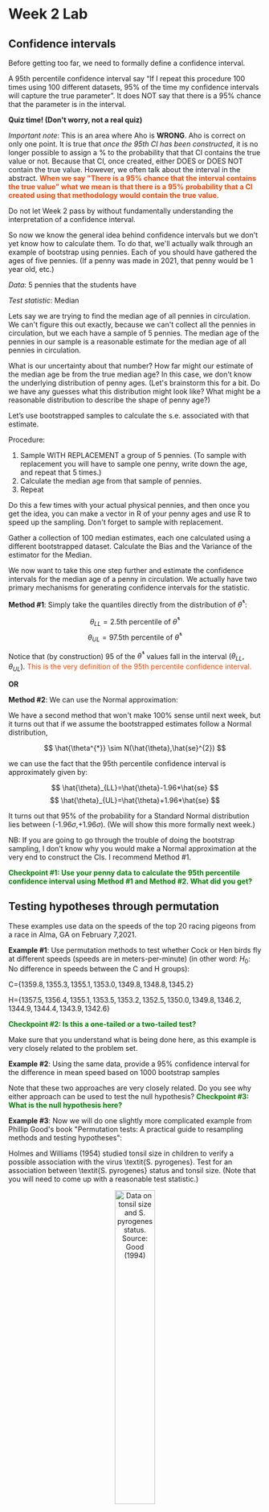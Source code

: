 Week 2 Lab
=============

Confidence intervals
-----------------------

Before getting too far, we need to formally define a confidence interval. 

A 95th percentile confidence interval say “If I repeat this procedure 100 times using 100 different datasets, 95% of the time my confidence intervals will capture the true parameter”. It does NOT say that there is a 95% chance that the parameter is in the interval.

**Quiz time! (Don't worry, not a real quiz)**

*Important note*: This is an area where Aho is **WRONG**. Aho is correct on only one point. It is true that *once the 95th CI has been constructed*, it is no longer possible to assign a $\%$ to the probability that that CI contains the true value or not. Because that CI, once created, either DOES or DOES NOT contain the true value. However, we often talk about the interval in the abstract. **<span style="color: orangered;">When we say "There is a 95$\%$ chance that the interval contains the true value" what we mean is that there is a 95$\%$ probability that a CI created using that methodology would contain the true value.</span>**

Do not let Week 2 pass by without fundamentally understanding the interpretation of a confidence interval. 

So now we know the general idea behind confidence intervals but we don't yet know how to calculate them. To do that, we'll actually walk through an example of bootstrap using pennies. Each of you should have gathered the ages of five pennies. (If a penny was made in 2021, that penny would be 1 year old, etc.)

*Data*: 5 pennies that the students have

*Test statistic*: Median

Lets say we are trying to find the median age of all pennies in circulation. We can't figure this out exactly, because we can't collect all the pennies in circulation, but we each have a sample of 5 pennies. The median age of the pennies in our sample is a reasonable estimate for the median age of all pennies in circulation. 

What is our uncertainty about that number? How far might our estimate of the median age be from the true median age? In this case, we don't know the underlying distribution of penny ages. (Let's brainstorm this for a bit. Do we have any guesses what this distribution might look like? What might be a reasonable distribution to describe the shape of penny age?) 

Let’s use bootstrapped samples to calculate the s.e. associated with that estimate.

Procedure: 
1. Sample WITH REPLACEMENT a group of 5 pennies. (To sample with replacement you will have to sample one penny, write down the age, and repeat that 5 times.)
2. Calculate the median age from that sample of pennies.
3. Repeat

Do this a few times with your actual physical pennies, and then once you get the idea, you can make a vector in R of your penny ages and use R to speed up the sampling. Don't forget to sample with replacement.

Gather a collection of 100 median estimates, each one calculated using a different bootstrapped dataset. Calculate the Bias and the Variance of the estimator for the Median.

We now want to take this one step further and estimate the confidence intervals for the median age of a penny in circulation. We actually have two primary mechanisms for generating confidence intervals for the statistic.

**Method #1**: Simply take the quantiles directly from the distribution of $\hat{\theta}^{*}$:

$$
\theta_{LL} = \mbox{2.5th percentile of } \hat{\theta}^{*}
$$
$$
\theta_{UL} = \mbox{97.5th percentile of } \hat{\theta}^{*}
$$

Notice that (by construction) 95$%$ of the $\hat{\theta}^{*}$ values fall in the interval $(\theta_{LL},\theta_{UL})$. <span style="color: orangered;">This is the very definition of the 95th percentile confidence interval.</span>

**OR** 

**Method #2**: We can use the Normal approximation:

We have a second method that won't make 100\% sense until next week, but it turns out that if we assume the bootstrapped estimates follow a Normal distribution, 

$$
\hat{\theta^{*}} \sim N(\hat{\theta},\hat{se}^{2})
$$

we can use the fact that the 95th percentile confidence interval is approximately given by:

$$
\hat{\theta}_{LL}=\hat{\theta}-1.96*\hat{se}
$$
$$
\hat{\theta}_{UL}=\hat{\theta}+1.96*\hat{se}
$$

It turns out that 95$\%$ of the probability for a Standard Normal distribution lies between (-1.96$\sigma$,+1.96$\sigma$). (We will show this more formally next week.) 

NB: If you are going to go through the trouble of doing the bootstrap sampling, I don’t know why you would make a Normal approximation at the very end to construct the CIs. I recommend Method #1.

**<span style="color: green;">Checkpoint #1: Use your penny data to calculate the 95th percentile confidence interval using Method #1 and Method #2. What did you get?</span>**

Testing hypotheses through permutation
------------------------------------

These examples use data on the speeds of the top 20 racing pigeons from a race in Alma, GA on February 7,2021. 

**Example #1**: Use permutation methods to test whether Cock or Hen birds fly at different speeds (speeds are in meters-per-minute) (in other word: $H_{0}$: No difference in speeds between the C and H groups):

C=$\{1359.8,1355.3,1355.1,1353.0,1349.8,1348.8,1345.2\}$

H=$\{1357.5,1356.4,1355.1,1353.5,1353.2,1352.5,1350.0,1349.8,1346.2,1344.9,1344.4,1343.9,1342.6\}$

**<span style="color: green;">Checkpoint #2: Is this a one-tailed or a two-tailed test?</span>**

Make sure that you understand what is being done here, as this example is very closely related to the problem set.


**Example #2**: Using the same data, provide a 95% confidence interval for the difference in mean speed based on 1000 bootstrap samples

Note that these two approaches are very closely related. Do you see why either approach can be used to test the null hypothesis? **<span style="color: green;">Checkpoint #3: What is the null hypothesis here?</span>**

**Example #3**: Now we will do one slightly more complicated example from Phillip Good's book "Permutation tests: A practical guide to resampling methods and testing hypotheses":

Holmes and Williams (1954) studied tonsil size in children to verify a possible association with the virus \textit{S. pyrogenes}. Test for an association between \textit{S. pyrogenes} status and tonsil size. (Note that you will need to come up with a reasonable test statistic.)

<div class="figure" style="text-align: center">
<img src="Table2categories.png" alt="Data on tonsil size and S. pyrogenes status. Source: Good (1994)" width="40%" />
<p class="caption">(\#fig:unnamed-chunk-1)Data on tonsil size and S. pyrogenes status. Source: Good (1994)</p>
</div>

Now lets consider the full dataset, where tonsil size is divided into three categories. How would we do the test now? **<span style="color: green;">Checkpoint #4: What is the new test statistic? (There are many options.)</span>** What 'labels' do you permute?

<div class="figure" style="text-align: center">
<img src="Table3categories.png" alt="Fill dataset on tonsil size and S. pyrogenes status. Source: Good (1994)" width="50%" />
<p class="caption">(\#fig:unnamed-chunk-2)Fill dataset on tonsil size and S. pyrogenes status. Source: Good (1994)</p>
</div>

Basics of bootstrap and jackknife
------------------------------------

To get started with bootstrap and jackknife techniques, we start by working through a very simple example. First we simulate some data


```r
x<-seq(0,9,by=1)
```

This will constutute our "data". Let's print the result of sampling with replacement to get a sense for it...


```r
table(sample(x,size=length(x),replace=T))
```

```
## 
## 0 3 6 7 8 9 
## 2 1 2 1 3 1
```

Now we will write a little script to take bootstrap samples and calculate the means of each of these bootstrap samples


```r
xmeans<-vector(length=1000)
for (i in 1:1000)
  {
  xmeans[i]<-mean(sample(x,replace=T))
  }
```

The actual number of bootstrapped samples is arbitrary *at this point* but there are ways of characterizing the precision of the bootstrap (jackknife-after-bootstrap) which might inform the number of bootstrap samples needed. *In practice*, people tend to pick some arbitrary but large number of bootstrap samples because computers are so fast that it is often easy to draw far more samples than are actually needed. When calculation of the statistic is slow (as might be the case if you are using the samples to construct a phylogeny, for example), then you would need to be more concerned with the number of bootstrap samples. 

First, lets just look at a histogram of the bootstrapped means and plot the actual sample mean on the histogram for comparison



```r
hist(xmeans,breaks=30,col="pink")
abline(v=mean(x),lwd=2)
```

<img src="Week-2-lab_files/figure-html/unnamed-chunk-6-1.png" width="672" />

Calculating bias and standard error
-----------------------------------

From these we can calculate the bias and standard deviation for the mean (which is the "statistic"):

$$
\widehat{Bias_{boot}} = \left(\frac{1}{k}\sum^{k}_{i=1}\theta^{*}_{i}\right)-\hat{\theta}
$$


```r
bias.boot<-mean(xmeans)-mean(x)
bias.boot
```

```
## [1] 0.0156
```

```r
hist(xmeans,breaks=30,col="pink")
abline(v=mean(x),lwd=5,col="black")
abline(v=mean(xmeans),lwd=2,col="yellow")
```

<img src="Week-2-lab_files/figure-html/unnamed-chunk-7-1.png" width="672" />

$$
\widehat{s.e._{boot}} = \sqrt{\frac{1}{k-1}\sum^{k}_{i=1}(\theta^{*}_{i}-\bar{\theta^{*}})^{2}}
$$


```r
se.boot<-sd(xmeans)
```

We can find the confidence intervals in two ways:

Method #1: Assume the bootstrap statistics are normally distributed


```r
LL.boot<-mean(xmeans)-1.96*se.boot #where did 1.96 come from?
UL.boot<-mean(xmeans)+1.96*se.boot
LL.boot
```

```
## [1] 2.786535
```

```r
UL.boot
```

```
## [1] 6.244665
```

Method #2: Simply take the quantiles of the bootstrap statistics


```r
quantile(xmeans,c(0.025,0.975))
```

```
##  2.5% 97.5% 
##   2.8   6.3
```

Let's compare this to what we would have gotten if we had used normal distribution theory. First we have to calculate the standard error:


```r
se.normal<-sqrt(var(x)/length(x))
LL.normal<-mean(x)-qt(0.975,length(x)-1)*se.normal
UL.normal<-mean(x)+qt(0.975,length(x)-1)*se.normal
LL.normal
```

```
## [1] 2.334149
```

```r
UL.normal
```

```
## [1] 6.665851
```

In this case, the confidence intervals we got from the normal distribution theory are too wide.

**<span style="color: green;">Checkpoint #6: Does it make sense why the normal distribution theory intervals are too wide?</span>** Because the original were were uniformly distributed, the data has higher variance than would be expected and therefore the standard error is higher than would be expected.

There are two packages that provide functions for bootstrapping, 'boot' and 'boostrap'. We will start by using the 'bootstrap' package, which was originally designed for Efron and Tibshirani's monograph on the bootstrap. 

To test the main functionality of the 'bootstrap' package, we will use the data we already have. The 'bootstrap' function requires the input of a user-defined function to calculate the statistic of interest. Here I will write a function that calculates the mean of the input values.


```r
library(bootstrap)
theta<-function(x)
  {
    mean(x)
  }
results<-bootstrap(x=x,nboot=1000,theta=theta)
results
```

```
## $thetastar
##    [1] 4.4 3.6 4.3 4.5 3.2 5.5 4.9 5.1 5.4 4.5 6.3 4.2 4.1 5.7 4.9 4.5 3.1 3.7
##   [19] 3.9 3.8 3.7 3.6 3.1 5.4 4.2 4.4 5.3 4.8 3.4 4.4 5.1 5.6 4.7 4.9 4.3 5.7
##   [37] 4.5 6.1 3.8 2.6 4.8 5.4 4.6 6.4 4.5 4.5 3.4 4.4 5.5 3.2 5.9 4.6 3.9 3.0
##   [55] 4.3 4.4 3.9 6.2 4.8 5.1 5.0 4.1 6.4 6.4 3.1 3.2 4.8 5.5 5.6 3.6 4.8 5.6
##   [73] 3.2 4.7 6.3 4.8 5.1 4.9 5.0 4.1 4.7 4.6 2.8 5.8 3.9 5.0 4.8 4.7 5.7 3.8
##   [91] 3.5 3.6 3.0 5.1 4.8 5.0 5.7 3.4 6.8 4.1 3.3 4.6 6.8 3.7 4.8 5.0 4.1 5.9
##  [109] 4.3 4.0 5.2 4.2 4.5 4.9 4.1 3.8 4.8 2.3 5.2 5.0 3.9 5.5 4.6 4.5 4.8 4.3
##  [127] 5.3 4.1 3.3 4.7 5.9 5.7 4.6 4.4 3.7 4.5 5.3 5.1 3.9 4.6 5.6 5.1 3.5 5.2
##  [145] 4.7 3.9 2.3 3.5 5.5 3.5 6.9 4.5 1.6 4.8 3.1 5.0 3.4 4.9 5.3 6.0 3.6 3.7
##  [163] 5.0 3.8 4.8 5.3 3.5 5.1 5.4 4.5 4.6 4.6 4.0 3.3 4.3 6.0 4.0 5.4 6.1 4.0
##  [181] 5.8 3.6 4.3 6.6 4.1 3.0 3.3 5.4 3.9 5.2 5.6 5.9 5.1 3.9 4.4 4.2 4.1 4.2
##  [199] 4.5 7.0 6.2 4.4 4.3 5.6 5.7 4.3 5.6 3.0 4.5 4.3 3.9 5.0 5.1 3.3 3.6 5.0
##  [217] 3.8 4.4 2.9 4.4 3.2 5.0 4.7 4.9 4.7 5.0 6.7 4.2 4.6 4.1 4.1 5.2 5.1 4.2
##  [235] 5.2 4.9 6.0 4.8 4.2 3.4 5.6 3.5 3.1 4.5 5.6 4.3 4.8 5.4 4.4 5.1 3.8 4.8
##  [253] 4.2 4.7 3.1 4.3 4.5 5.8 2.9 3.8 3.4 5.2 3.9 3.7 5.5 5.6 3.9 4.4 5.0 2.9
##  [271] 3.6 3.3 4.8 3.6 3.5 6.5 4.6 4.2 3.4 4.9 3.5 4.2 5.4 6.2 4.9 5.9 4.8 5.9
##  [289] 5.2 6.1 3.6 2.2 5.0 4.4 4.9 5.0 4.9 4.8 5.5 4.5 5.4 4.1 5.1 4.9 4.9 3.7
##  [307] 5.5 3.0 3.9 4.4 3.8 5.9 2.6 4.4 6.0 4.2 4.1 5.1 5.1 5.0 6.5 3.8 5.4 3.1
##  [325] 4.6 3.9 4.2 4.2 4.7 6.4 4.1 3.9 4.3 5.2 5.7 5.7 4.8 4.8 4.7 4.1 4.3 4.5
##  [343] 4.3 5.3 4.2 4.5 5.2 5.3 4.5 4.4 5.6 4.9 4.0 5.6 3.1 3.9 3.9 4.7 3.5 3.2
##  [361] 3.7 5.3 5.1 5.3 4.4 4.9 3.9 3.8 3.6 3.7 6.0 2.5 4.5 3.4 3.2 6.8 4.4 4.0
##  [379] 4.1 4.5 3.8 3.9 3.3 5.4 3.7 4.3 5.2 4.0 4.5 5.0 3.1 5.1 5.1 3.2 4.5 4.0
##  [397] 4.0 4.7 5.3 5.2 4.0 5.3 2.8 4.7 3.8 5.6 4.1 5.2 3.0 5.0 4.3 6.8 4.3 2.0
##  [415] 6.2 4.4 5.6 4.5 4.4 5.2 4.7 4.6 4.5 4.3 5.0 4.3 5.4 4.7 4.9 4.0 3.4 4.0
##  [433] 5.3 5.1 5.0 5.5 4.8 3.4 4.0 4.7 5.3 5.6 6.1 6.7 4.4 5.0 5.4 5.5 3.9 3.8
##  [451] 4.8 5.5 3.9 3.9 4.8 6.2 3.9 6.8 5.2 6.9 5.1 4.7 4.8 3.7 4.5 4.4 3.3 6.9
##  [469] 4.6 4.2 6.0 4.7 2.6 3.7 4.4 3.7 4.6 4.4 5.5 4.9 3.2 3.3 4.9 4.9 3.3 5.3
##  [487] 4.2 4.8 5.3 6.0 4.5 3.1 4.0 4.3 2.8 4.5 4.3 4.1 4.9 3.7 4.2 4.2 4.8 4.3
##  [505] 3.5 3.5 4.2 6.2 4.2 3.7 5.1 4.6 5.4 3.1 3.7 3.6 4.0 4.3 5.4 5.3 5.6 6.3
##  [523] 5.0 5.5 4.9 3.7 4.8 3.9 4.0 3.0 3.8 4.5 5.2 4.9 4.0 2.9 5.6 5.3 5.2 6.0
##  [541] 4.9 3.5 4.1 4.6 5.2 5.3 3.3 2.5 4.7 6.4 4.8 2.8 4.2 4.2 3.9 3.9 4.1 3.5
##  [559] 2.9 4.8 4.7 2.7 5.6 3.1 4.0 3.2 4.5 4.4 4.3 5.3 4.3 4.8 4.7 3.9 3.9 3.6
##  [577] 4.9 4.2 4.0 5.7 4.3 6.1 4.6 5.0 5.6 5.1 4.9 4.5 5.2 4.4 2.6 4.4 4.5 4.1
##  [595] 4.0 5.2 3.9 4.7 5.3 6.0 4.6 2.7 5.2 4.3 3.3 5.2 3.2 5.7 3.3 4.5 6.2 4.0
##  [613] 5.2 6.0 4.5 4.0 4.4 3.1 5.3 3.6 4.5 5.9 4.5 4.3 4.9 5.4 6.0 4.6 5.6 4.3
##  [631] 3.3 5.3 4.3 5.9 5.6 5.3 4.2 4.0 4.8 5.0 4.9 4.9 4.9 4.2 5.2 3.1 4.4 6.2
##  [649] 3.0 3.3 3.9 4.7 3.9 6.8 4.0 5.0 5.2 4.3 5.1 5.7 3.3 5.0 5.6 2.7 4.6 3.3
##  [667] 3.5 5.4 4.9 6.1 4.5 4.9 5.1 4.0 4.0 4.7 4.9 4.8 3.9 5.6 2.6 3.1 3.5 4.2
##  [685] 4.2 4.4 4.5 4.3 3.8 3.4 4.4 4.4 3.1 4.9 3.7 2.5 6.3 3.2 6.4 5.0 3.6 3.9
##  [703] 3.7 5.3 4.1 4.2 3.7 4.0 4.7 4.4 3.6 4.2 5.3 4.6 5.4 5.2 4.7 6.5 2.4 3.7
##  [721] 4.7 3.8 4.4 4.8 3.9 5.5 5.4 5.1 5.7 3.7 6.6 3.2 3.7 4.6 3.5 4.7 6.2 5.3
##  [739] 4.3 4.5 3.9 3.9 5.0 3.4 5.0 3.5 3.8 5.1 5.9 5.3 4.1 2.8 5.5 5.1 4.2 4.5
##  [757] 3.1 4.5 5.4 2.9 3.9 4.1 4.1 3.3 4.1 5.0 3.8 4.9 4.2 5.0 4.0 3.8 6.3 5.4
##  [775] 4.3 6.2 6.4 5.2 5.3 5.4 5.3 2.0 6.2 3.8 3.6 4.2 2.9 4.4 3.3 5.8 4.1 4.5
##  [793] 5.3 4.2 4.4 5.2 3.9 4.2 4.3 6.4 5.3 3.6 3.5 4.4 4.9 4.0 3.1 4.6 4.6 4.5
##  [811] 6.9 6.2 5.8 5.5 4.9 5.7 4.5 6.6 3.1 4.9 4.6 5.6 4.0 4.4 3.1 4.1 2.9 3.8
##  [829] 5.3 4.3 3.1 3.5 3.5 4.5 5.1 4.7 4.5 4.4 4.2 5.2 4.3 4.4 4.2 5.9 4.4 6.1
##  [847] 5.6 3.4 3.6 5.3 4.7 5.7 3.9 3.8 5.9 4.6 4.7 3.6 4.8 3.1 4.3 5.4 6.5 5.2
##  [865] 3.3 4.9 3.8 3.3 4.4 2.3 4.9 4.6 3.2 5.8 3.6 4.4 4.6 3.9 2.8 4.2 4.9 1.9
##  [883] 5.3 4.5 4.3 2.2 2.5 5.8 5.6 3.5 3.9 4.5 6.2 1.3 3.8 4.9 4.6 4.5 4.2 3.0
##  [901] 4.8 2.3 3.2 3.9 4.8 3.5 3.9 4.2 3.0 5.6 4.9 4.5 4.8 3.7 5.2 5.8 3.6 6.8
##  [919] 4.9 4.1 3.5 4.4 5.5 4.9 3.9 4.0 4.5 4.2 5.4 4.0 3.4 5.1 5.8 5.0 4.3 6.4
##  [937] 5.6 4.4 4.1 5.1 5.8 4.6 5.2 4.3 6.6 5.2 5.4 4.7 5.1 4.6 4.8 4.5 2.7 4.4
##  [955] 4.7 5.4 3.3 4.7 4.1 5.9 3.7 3.6 4.7 5.0 4.5 3.7 5.3 4.2 5.4 4.5 3.9 6.4
##  [973] 6.3 4.7 4.0 2.8 5.7 4.0 5.1 2.5 3.4 3.9 4.3 3.8 5.4 4.1 5.5 5.1 4.8 3.4
##  [991] 4.5 4.9 5.0 5.3 5.8 5.9 4.1 3.0 6.2 2.9
## 
## $func.thetastar
## NULL
## 
## $jack.boot.val
## NULL
## 
## $jack.boot.se
## NULL
## 
## $call
## bootstrap(x = x, nboot = 1000, theta = theta)
```

```r
quantile(results$thetastar,c(0.025,0.975))
```

```
##  2.5% 97.5% 
##   2.7   6.4
```

Notice that we get exactly what we got last time. This illustrates an important point, which is that the bootstrap functions are often no easier to use than something you could write yourself.

You can also define a function of the bootstrapped statistics (we have been calling this theta) to pull out immediately any summary statistics you are interested in from the bootstrapped thetas.

Here I will write a function that calculates the bias of my estimate of the mean (which is 4.5 [i.e. the mean of the number 0,1,2,3,4,5,6,7,8,9])


```r
bias<-function(x)
  {
  mean(x)-4.5
  }
results<-bootstrap(x=x,nboot=1000,theta=theta,func=bias)
results
```

```
## $thetastar
##    [1] 4.0 4.5 3.3 5.3 3.9 5.3 3.7 4.7 3.4 4.2 4.1 5.3 3.0 4.9 4.2 3.8 5.1 6.2
##   [19] 3.8 4.1 3.9 3.9 5.7 5.4 4.2 4.3 5.5 5.8 3.9 6.7 5.0 5.3 3.5 4.5 5.3 3.2
##   [37] 3.2 5.2 4.4 3.7 4.4 2.8 4.6 4.1 4.6 4.7 3.9 3.5 4.4 3.7 2.0 4.0 4.1 2.9
##   [55] 5.2 4.7 4.5 4.4 4.6 3.1 4.0 5.4 4.7 5.3 4.8 5.4 6.0 4.5 5.1 4.4 5.8 3.6
##   [73] 4.3 5.3 3.6 5.0 5.3 4.1 5.9 5.5 3.3 3.6 5.3 3.3 4.4 4.9 4.4 4.2 5.4 4.2
##   [91] 5.5 4.1 4.8 4.7 4.3 4.8 4.8 3.6 6.1 3.2 4.8 4.8 3.4 4.5 5.2 4.2 3.5 4.2
##  [109] 4.0 5.2 4.1 4.6 4.0 3.7 4.0 4.4 4.7 3.3 4.5 5.1 4.2 3.7 3.8 6.0 3.9 4.7
##  [127] 3.5 4.1 6.6 4.2 6.0 4.2 4.5 4.7 3.3 5.3 4.6 3.8 3.8 5.3 3.3 3.2 4.7 3.8
##  [145] 5.1 3.2 3.8 5.8 5.0 4.3 5.7 3.7 5.4 3.9 4.5 5.1 5.3 3.3 4.9 4.2 4.9 3.9
##  [163] 5.3 3.6 6.1 2.8 4.7 5.5 3.0 3.0 4.0 4.8 5.5 3.1 4.2 4.2 3.9 4.7 4.8 3.2
##  [181] 6.0 5.2 4.7 5.7 3.6 4.0 2.3 6.1 4.2 4.6 6.4 6.1 5.6 4.2 5.3 5.4 5.1 3.8
##  [199] 4.2 3.8 3.6 3.4 6.0 3.4 4.1 6.1 4.9 4.7 3.7 4.1 6.3 2.9 4.4 4.6 4.4 6.5
##  [217] 4.0 4.6 5.1 2.9 5.2 5.5 4.3 4.9 4.7 5.8 3.6 4.2 4.8 4.8 4.0 4.2 5.5 4.7
##  [235] 4.2 6.3 3.6 4.8 4.6 5.0 4.3 4.3 6.6 3.7 4.1 5.4 5.7 6.2 4.7 2.4 4.7 5.3
##  [253] 3.7 4.1 5.3 5.5 4.5 5.6 3.6 6.0 4.0 4.8 2.9 4.3 5.4 3.8 5.2 4.4 3.5 4.8
##  [271] 4.4 4.6 4.8 4.5 2.9 2.4 5.4 4.7 5.6 5.3 4.3 4.1 4.6 2.6 3.6 4.4 6.0 4.6
##  [289] 4.7 5.8 4.1 6.0 4.1 5.3 2.6 3.4 2.7 3.0 3.7 2.2 5.5 4.6 4.0 5.3 3.5 5.2
##  [307] 5.3 4.1 4.0 4.5 4.1 3.4 4.0 4.4 4.0 3.8 4.4 4.9 5.1 6.0 5.2 4.2 3.5 4.4
##  [325] 5.0 5.4 3.6 3.9 3.3 5.2 4.7 5.4 3.8 5.4 3.8 3.4 4.4 6.0 3.9 3.5 4.1 4.0
##  [343] 3.1 5.2 4.3 3.1 3.7 4.5 6.0 4.4 5.3 4.0 4.8 4.5 5.0 4.2 5.2 4.5 3.7 3.1
##  [361] 3.7 5.2 4.6 6.2 5.8 4.9 6.2 4.9 4.0 5.6 4.4 4.8 4.3 4.2 3.9 3.7 4.3 4.0
##  [379] 4.3 4.0 4.7 4.8 3.1 5.6 4.7 5.3 5.0 5.4 5.0 3.7 4.0 5.3 4.6 4.4 3.2 5.6
##  [397] 3.6 2.3 4.2 4.3 4.6 3.9 4.1 3.1 4.2 5.3 5.2 3.8 3.8 3.3 4.6 4.7 3.6 5.1
##  [415] 3.6 4.9 3.9 4.6 2.9 2.7 3.7 3.8 2.5 5.1 4.5 5.9 3.8 3.7 4.4 4.9 5.2 4.0
##  [433] 4.1 4.4 4.6 5.0 3.4 4.2 4.2 5.9 5.3 5.4 4.3 3.2 5.8 4.9 5.0 3.7 3.7 4.3
##  [451] 3.1 4.5 5.4 4.0 4.5 2.3 3.8 4.7 4.4 5.9 4.4 4.8 3.7 4.8 3.2 5.2 5.3 4.6
##  [469] 5.5 4.3 5.3 4.3 4.1 4.1 5.3 3.7 2.5 6.3 4.1 3.1 2.9 3.8 5.0 4.0 3.7 4.8
##  [487] 4.3 5.1 4.0 4.4 4.2 5.5 5.6 4.1 4.1 5.1 5.6 5.7 4.0 4.4 3.6 5.3 4.7 3.5
##  [505] 4.0 5.8 4.5 6.0 4.4 4.9 3.9 3.7 3.9 2.7 4.8 3.5 3.1 4.8 5.3 5.4 5.1 5.4
##  [523] 3.5 5.1 4.3 5.5 5.3 4.3 3.6 3.7 3.6 4.4 2.9 3.7 5.6 4.6 4.6 4.8 6.6 4.5
##  [541] 3.7 3.7 5.6 3.4 3.0 3.2 5.4 5.7 4.2 3.5 4.0 4.5 4.0 5.5 3.0 4.9 6.0 4.2
##  [559] 5.8 2.8 5.7 4.2 4.2 3.0 5.4 3.5 2.9 4.1 2.9 4.6 5.5 4.6 4.4 3.0 4.2 4.4
##  [577] 3.5 4.0 5.1 2.7 4.5 5.1 3.4 3.0 3.8 6.1 4.9 5.5 3.7 5.1 5.2 4.5 4.3 4.5
##  [595] 4.0 6.7 3.1 3.3 4.8 2.9 3.3 3.1 3.4 5.1 5.4 5.4 4.4 4.8 3.0 4.7 5.1 3.9
##  [613] 5.2 3.9 3.2 5.9 4.1 5.5 4.8 4.3 3.2 5.3 4.1 4.7 3.7 4.4 4.7 4.0 4.8 3.5
##  [631] 4.5 4.0 4.1 4.8 3.4 4.4 5.6 4.6 5.8 2.9 4.8 5.1 2.7 4.0 5.2 5.8 4.1 4.5
##  [649] 4.7 3.5 4.4 3.0 3.9 4.2 5.0 4.1 5.0 4.0 4.1 5.7 3.9 2.6 2.7 3.8 3.9 4.4
##  [667] 5.4 5.0 6.0 3.4 4.3 5.4 5.1 4.5 4.5 4.2 4.2 3.6 3.7 5.3 3.4 3.6 3.6 3.0
##  [685] 6.7 2.9 4.1 4.6 4.1 5.9 4.3 5.0 4.1 4.6 4.7 3.3 4.4 4.3 4.3 2.7 3.4 3.4
##  [703] 4.4 2.5 4.8 5.1 5.7 5.2 5.2 3.8 4.7 4.0 5.6 6.3 5.4 5.5 3.0 3.7 3.9 5.0
##  [721] 5.0 4.2 3.7 3.0 4.6 3.7 2.9 4.7 5.6 4.8 5.3 4.0 3.8 5.7 5.4 4.9 5.1 3.6
##  [739] 5.7 5.1 4.4 5.9 3.5 4.5 4.2 5.3 3.8 3.8 5.9 3.5 3.8 3.7 5.4 4.1 3.5 4.9
##  [757] 4.4 3.4 4.1 5.1 3.9 4.3 3.4 4.7 2.8 4.1 4.1 4.8 5.7 4.2 4.8 4.0 3.8 4.3
##  [775] 5.1 5.7 3.5 3.9 4.5 3.4 5.0 4.7 4.7 3.9 4.1 4.9 5.0 4.2 5.6 5.1 4.6 5.3
##  [793] 3.4 4.0 5.5 5.8 5.4 4.7 4.2 4.3 3.4 4.1 3.2 3.4 5.0 4.1 5.1 6.3 6.2 4.5
##  [811] 4.5 4.3 5.0 4.7 6.0 3.5 3.6 3.4 4.5 4.5 4.5 5.0 5.1 2.8 4.2 4.3 4.2 4.0
##  [829] 3.3 3.5 5.0 4.8 5.9 4.0 3.7 4.3 3.7 3.6 3.7 4.6 4.5 4.7 4.5 3.8 4.1 5.1
##  [847] 3.5 4.4 4.0 5.2 4.5 3.8 4.1 4.3 3.6 4.2 3.5 4.0 5.1 4.2 5.7 4.6 5.7 3.6
##  [865] 5.3 4.9 6.1 4.4 5.5 6.2 4.4 5.5 4.1 5.5 4.3 4.1 4.3 4.0 3.6 3.8 5.8 3.8
##  [883] 5.2 6.4 5.0 4.9 3.8 5.2 3.9 5.9 2.0 4.8 3.6 4.9 4.5 3.7 5.1 5.2 3.3 4.7
##  [901] 4.3 4.3 4.6 4.3 4.0 6.7 6.5 4.5 3.4 4.3 5.0 5.9 3.0 4.8 3.7 3.4 3.9 4.6
##  [919] 4.8 3.6 5.5 5.1 5.8 4.9 3.6 4.4 4.4 4.9 4.1 5.8 5.5 4.2 5.3 4.7 4.8 4.3
##  [937] 5.1 3.9 5.5 5.5 4.4 5.0 5.3 3.7 4.8 6.2 5.3 5.0 5.8 5.3 4.4 4.6 3.7 4.2
##  [955] 5.6 4.7 4.4 4.7 4.0 4.9 2.4 4.4 3.2 5.5 5.8 5.7 4.6 4.8 4.3 5.2 4.6 4.9
##  [973] 6.2 3.7 4.2 3.6 3.9 3.8 5.8 7.1 5.5 4.5 5.3 4.4 5.1 6.2 6.1 4.1 4.9 3.3
##  [991] 3.2 5.0 3.4 4.7 5.0 5.1 4.7 4.9 3.6 5.1
## 
## $func.thetastar
## [1] -0.0427
## 
## $jack.boot.val
##  [1]  0.40718232  0.26627907  0.23482143  0.11181556  0.02154696 -0.04942529
##  [7] -0.20375723 -0.27427746 -0.39185185 -0.54169096
## 
## $jack.boot.se
## [1] 0.8763847
## 
## $call
## bootstrap(x = x, nboot = 1000, theta = theta, func = bias)
```

Compare this to 'bias.boot' (our result from above). Why might it not be the same? Try running the same section of code several times. See how the value of the bias ($func.thetastar) jumps around? We should not be surprised by this because we can look at the jackknife-after-bootstrap estimate of the standard error of the function (in this case, that function is the bias) and we can see that it is not so small that we wouldn't expect some variation in these values.

Remember, everything we have discussed today are estimates. The statistic as applied to your data will change with new data, as will the standard error, the confidence intervals - everything! All of these values have sampling distributions and are subject to change if you repeated the procedure with new data.

Note that we can calculate any function of $\theta^{*}$. A simple example would be the 72nd percentile:


```r
perc72<-function(x)
  {
  quantile(x,probs=c(0.72))
  }
results<-bootstrap(x=x,nboot=1000,theta=theta,func=perc72)
results
```

```
## $thetastar
##    [1] 4.0 4.7 4.4 4.9 3.1 2.8 3.8 5.2 4.9 4.3 2.3 3.9 4.3 4.5 5.9 4.9 6.0 4.7
##   [19] 3.7 4.6 6.1 5.0 4.6 4.3 4.4 4.1 5.0 3.2 4.1 5.5 5.6 6.0 4.0 4.6 3.7 3.8
##   [37] 5.9 2.9 4.9 4.0 4.1 5.0 4.1 5.7 3.6 4.4 4.8 4.7 5.3 4.8 4.9 5.3 4.3 3.8
##   [55] 2.5 5.0 4.9 3.2 5.4 4.4 4.4 5.6 5.4 4.7 4.0 4.7 5.8 3.9 4.8 4.9 5.3 5.5
##   [73] 5.3 3.3 5.3 3.1 5.4 4.1 3.4 4.7 4.3 4.1 5.4 4.0 3.5 3.9 4.3 3.6 4.3 3.3
##   [91] 6.0 6.4 4.2 3.1 4.7 5.1 4.2 3.1 6.3 4.3 4.8 4.2 5.1 3.5 4.3 3.2 4.3 5.9
##  [109] 4.4 5.4 1.8 4.2 5.4 4.9 4.7 5.4 5.0 4.2 3.4 2.7 4.9 3.8 3.3 5.3 3.8 4.8
##  [127] 4.1 4.4 3.5 4.8 4.0 4.7 4.1 5.1 6.0 5.5 4.8 5.7 4.0 2.9 4.4 4.8 2.7 4.5
##  [145] 3.8 4.5 4.9 5.5 2.8 3.6 5.7 5.3 4.4 4.4 3.7 4.1 5.7 3.3 5.0 4.7 4.6 1.9
##  [163] 3.8 3.6 4.4 3.7 4.6 4.0 3.5 5.9 5.3 5.2 3.3 3.8 4.2 4.6 4.2 5.1 4.1 4.9
##  [181] 3.6 5.0 3.8 5.3 4.3 5.1 4.1 4.5 5.6 3.3 4.3 5.3 4.4 3.1 5.0 5.4 4.9 6.0
##  [199] 5.1 4.3 3.4 6.8 3.6 4.5 6.5 4.8 4.1 3.5 4.8 4.6 2.2 5.8 5.0 3.2 4.4 3.6
##  [217] 5.1 4.6 3.5 5.5 3.7 4.5 3.2 5.0 2.7 4.3 4.2 4.1 7.0 6.3 5.2 3.4 5.5 4.8
##  [235] 4.1 3.9 3.4 3.6 2.8 3.2 3.6 4.3 3.0 3.5 3.9 3.4 4.0 4.8 5.6 3.0 5.6 3.3
##  [253] 4.3 4.8 5.6 3.8 4.6 3.9 4.6 3.4 4.7 4.8 5.5 3.1 3.2 5.2 5.5 1.7 2.7 4.3
##  [271] 4.2 4.2 4.9 5.7 4.7 3.5 4.2 2.9 6.4 5.8 3.8 4.6 5.3 2.8 4.7 5.8 3.2 4.8
##  [289] 3.9 4.2 5.2 5.8 4.9 4.4 4.0 4.8 4.3 4.2 4.2 5.5 4.4 4.0 4.2 4.1 3.0 2.7
##  [307] 4.6 3.8 5.1 5.1 6.6 4.0 5.2 4.7 4.4 4.5 4.8 4.6 2.2 5.9 5.1 3.8 4.5 4.0
##  [325] 3.5 2.5 3.9 6.9 3.6 4.8 3.4 6.4 4.7 4.0 3.5 7.4 4.4 4.6 5.5 4.8 5.8 2.9
##  [343] 4.5 4.9 3.5 3.6 3.7 3.6 4.1 4.3 4.5 3.0 3.5 4.5 6.8 4.3 4.1 4.7 3.3 5.4
##  [361] 3.9 4.3 4.2 3.8 4.4 2.9 6.2 4.3 4.1 4.0 4.0 3.7 4.4 4.9 4.2 4.5 5.0 6.1
##  [379] 5.5 6.0 4.4 2.2 6.0 4.7 5.1 4.7 3.9 4.3 6.5 3.3 4.0 4.0 3.0 4.3 6.3 2.9
##  [397] 4.5 4.9 5.4 4.6 4.9 5.1 3.0 3.9 5.0 3.3 2.8 4.2 3.5 4.5 5.3 5.1 4.1 3.7
##  [415] 5.3 3.5 2.8 3.7 5.7 4.0 3.9 4.8 4.0 5.7 5.7 3.6 5.1 5.4 3.6 4.7 6.4 4.8
##  [433] 4.7 4.5 6.1 3.6 4.4 4.6 5.6 3.5 3.4 3.7 5.3 6.4 3.0 4.8 5.1 3.3 6.2 4.9
##  [451] 3.6 4.1 4.6 2.2 4.3 3.6 4.5 4.7 4.8 6.4 3.0 4.0 4.4 3.4 4.1 4.5 5.8 2.7
##  [469] 4.6 3.1 4.5 5.4 4.4 5.4 3.0 2.8 5.5 4.5 4.2 2.6 2.8 3.5 3.1 5.8 5.5 4.9
##  [487] 4.2 4.9 3.3 3.0 5.0 4.5 4.6 4.3 4.4 4.2 4.2 5.5 6.1 2.9 6.0 4.2 5.0 4.1
##  [505] 4.5 3.5 3.5 4.3 3.4 5.2 3.4 5.4 4.6 5.7 3.8 6.0 4.6 3.3 5.0 4.0 4.1 4.2
##  [523] 3.6 4.5 4.9 3.4 3.5 5.4 5.8 5.4 4.7 5.0 4.8 4.0 4.2 3.6 2.3 5.1 4.8 6.0
##  [541] 3.9 3.9 5.8 3.4 4.6 5.4 5.1 4.2 3.7 3.7 3.1 5.3 5.6 6.6 4.7 3.0 6.1 4.3
##  [559] 5.1 3.4 4.2 4.5 4.2 3.8 4.7 4.8 3.0 3.1 4.3 3.7 5.3 5.0 4.1 5.0 4.5 4.5
##  [577] 5.7 4.4 5.2 4.1 5.2 3.8 2.8 5.1 4.1 2.4 4.2 5.4 4.1 5.1 3.2 4.1 3.5 4.6
##  [595] 4.0 5.3 3.2 2.7 4.9 3.9 5.6 3.4 5.9 3.3 5.1 4.7 5.4 3.7 6.2 3.9 4.8 5.9
##  [613] 3.8 5.7 5.5 4.4 4.1 4.5 5.5 5.2 4.0 4.3 3.3 3.7 4.3 4.0 4.1 4.0 4.8 4.9
##  [631] 3.8 4.4 4.7 5.0 4.6 5.3 5.1 4.1 4.0 4.3 5.1 5.2 4.0 3.7 3.7 4.6 4.9 4.6
##  [649] 4.2 4.0 5.2 4.0 5.1 2.9 4.6 3.8 5.1 4.7 4.9 4.2 3.8 3.2 6.4 4.4 5.2 5.9
##  [667] 6.5 5.6 3.7 3.9 4.5 3.9 5.1 4.8 3.3 5.3 4.8 4.1 5.9 5.5 3.1 5.2 3.7 4.9
##  [685] 3.5 5.1 4.5 4.5 5.0 5.9 3.8 4.3 4.9 4.8 4.4 4.6 4.3 4.2 4.1 4.5 4.5 3.5
##  [703] 5.2 4.5 4.3 5.3 2.7 4.6 5.4 4.1 3.9 4.6 3.7 4.4 5.0 3.2 4.6 5.4 3.8 5.5
##  [721] 4.7 6.7 4.4 4.3 5.6 5.0 4.8 5.5 3.8 5.2 3.8 4.4 6.8 5.3 5.3 5.3 3.5 3.8
##  [739] 4.4 4.8 4.0 5.2 4.4 4.0 4.9 4.5 4.4 4.6 5.5 5.4 4.7 5.1 5.1 4.3 6.2 6.2
##  [757] 5.3 5.2 3.8 5.8 3.2 3.8 5.7 4.3 4.8 4.1 4.6 3.7 5.8 4.4 3.3 5.8 4.8 3.8
##  [775] 4.7 7.0 4.3 3.7 3.9 5.8 5.6 6.3 5.3 4.4 4.7 5.0 5.0 4.9 4.0 3.9 5.7 5.4
##  [793] 3.5 5.3 3.0 4.1 5.3 3.3 4.8 4.4 3.7 3.0 2.9 3.7 4.9 5.3 4.0 4.5 3.9 4.6
##  [811] 5.8 2.2 3.9 3.8 3.5 4.4 4.5 3.3 5.1 3.5 5.0 4.8 4.1 3.9 4.0 4.5 6.3 3.1
##  [829] 3.2 4.0 5.1 2.7 3.2 4.7 5.5 4.3 3.6 5.9 3.9 2.5 4.1 6.2 5.0 5.3 5.0 4.8
##  [847] 5.3 4.3 3.5 5.6 5.5 6.0 3.7 6.1 3.3 4.9 4.4 6.1 3.7 3.7 6.4 6.2 4.5 5.2
##  [865] 4.1 2.9 3.6 5.8 4.3 3.6 4.9 5.0 5.2 4.7 6.1 5.2 4.4 5.4 5.2 4.7 6.0 6.3
##  [883] 3.1 3.6 4.7 4.7 3.9 5.2 4.5 4.4 3.6 5.4 4.5 3.9 3.3 3.9 4.8 5.5 3.2 4.1
##  [901] 4.7 6.2 3.3 5.1 3.3 4.5 4.2 4.2 4.5 4.9 3.3 4.9 4.6 3.9 3.4 3.4 4.6 4.4
##  [919] 3.9 4.6 4.5 4.6 5.2 3.9 4.1 4.6 4.4 3.0 3.6 5.0 5.3 3.8 4.7 4.1 3.3 5.1
##  [937] 4.8 4.1 5.6 3.4 4.9 4.8 4.8 6.0 5.3 5.3 2.3 3.9 4.5 3.4 4.4 3.7 5.3 4.6
##  [955] 5.1 4.5 3.8 5.6 2.5 5.4 5.2 6.0 4.1 4.9 4.6 4.8 4.0 5.6 3.8 5.5 5.1 5.6
##  [973] 4.7 5.5 3.3 3.9 5.0 4.4 4.6 5.6 6.1 3.8 4.8 3.9 2.8 4.9 2.8 4.4 4.1 2.8
##  [991] 4.9 5.9 3.6 3.6 3.7 5.2 3.6 4.4 5.0 4.7
## 
## $func.thetastar
## 72% 
##   5 
## 
## $jack.boot.val
##  [1] 5.500 5.400 5.284 5.100 5.080 5.100 4.800 4.600 4.600 4.400
## 
## $jack.boot.se
## [1] 1.054365
## 
## $call
## bootstrap(x = x, nboot = 1000, theta = theta, func = perc72)
```

On Tuesday we went over an example in which we bootstrapped the correlation coefficient between LSAT scores and GPA. To do that, we sampled pairs of (LSAT,GPA) data with replacement. Here is a little script that would do something like that using (X,Y) data that are independently drawn from the normal distribution


```r
xdata<-matrix(rnorm(30),ncol=2)
```

Everyone's data is going to be different. With such a small sample size, it would be easy to get a positive or negative correlation by random change, but on average across everyone's datasets, there should be zero correlation because the two columns are drawn independently.


```r
n<-15
theta<-function(x,xdata)
  {
  cor(xdata[x,1],xdata[x,2])
  }
results<-bootstrap(x=1:n,nboot=50,theta=theta,xdata=xdata) 
#NB: xdata is passed to the theta function, not needed for bootstrap function itself
```

Notice the parameters that get passed to the 'bootstrap' function are: (1) the indexes which will be sampled with replacement. This is different that the raw data but the end result is the same because both the indices and the raw data get passed to the function 'theta' (2) the number of bootrapped samples (in this case 50) (3) the function to calculate the statistic (4) the raw data.

Lets look at a histogram of the bootstrapped statistics $\theta^{*}$ and draw a vertical line for the statistic as applied to the original data.


```r
hist(results$thetastar,breaks=30,col="pink")
abline(v=cor(xdata[,1],xdata[,2]),lwd=2)
```

<img src="Week-2-lab_files/figure-html/unnamed-chunk-17-1.png" width="672" />

Parametric bootstrap
---------------------

Let's do one quick example of a parametric bootstrap. We haven't introduced distributions yet (except for the Gaussian, or Normal, distribution, which is the most familiar), so lets spend a few minutes exploring the Gamma distribution, just so we have it to work with for testing out parametric bootstrap. All we need to know is that the Gamma distribution is a continuous, non-negative distribution that takes two parameters, which we call "shape" and "rate". Lets plot a few examples just to see what a Gamma distribution looks like. (Note that the Gamma distribution can be parameterized by "shape" and "rate" OR by "shape" and "scale", where "scale" is just 1/"rate". R will allow you to use either (shape,rate) or (shape,scale) as long as you specify which you are providing.

<img src="Week-2-lab_files/figure-html/unnamed-chunk-18-1.png" width="672" />


Let's generate some fairly sparse data from a Gamma distribution


```r
original.data<-rgamma(10,3,5)
```

and calculate the skew of the data using the R function 'skewness' from the 'moments' package. 


```r
library(moments)
theta<-skewness(original.data)
head(theta)
```

```
## [1] 0.205196
```

What is skew? Skew describes how assymetric a distribution is. A distribution with a positive skew is a distribution that is "slumped over" to the right, with a right tail that is longer than the left tail. Alternatively, a distribution with negative skew has a longer left tail. Here we are just using it for illustration, as a property of a distribution that you may want to estimate using your data.

Lets use 'fitdistr' to fit a gamma distribution to these data. This function is an extremely handy function that takes in your data, the name of the distribution you are fitting, and some starting values (for the estimation optimizer under the hood), and it will return the parameter values (and their standard errors). We will learn in a couple weeks how R is doing this, but for now we will just use it out of the box. (Because we generated the data, we happen to know that the data are gamma distributed. In general we wouldn't know that, and we will see in a second that our assumption about the shape of the data really does make a difference.)


```r
library(MASS)
fit<-fitdistr(original.data,dgamma,list(shape=1,rate=1))
# fit<-fitdistr(original.data,"gamma")
# The second version would also work.
fit
```

```
##     shape       rate  
##   3.983551   6.747484 
##  (1.712134) (3.090850)
```

Now lets sample with replacement from this new distribution and calculate the skewness at each step:


```r
results<-c()
for (i in 1:1000)
  {
  x.star<-rgamma(length(original.data),shape=fit$estimate[1],rate=fit$estimate[2])
  results<-c(results,skewness(x.star))
  }
head(results)
```

```
## [1] 0.311353768 0.002740914 1.085593861 0.934903706 0.659252604 1.557068660
```

```r
hist(results,breaks=30,col="pink",ylim=c(0,1),freq=F)
```

<img src="Week-2-lab_files/figure-html/unnamed-chunk-22-1.png" width="672" />

Now we have the bootstrap distribution for skewness (the $\theta^{*}$ s), we can compare that to the equivalent non-parametric bootstrap:


```r
results2<-bootstrap(x=original.data,nboot=1000,theta=skewness)
results2
```

```
## $thetastar
##    [1]  1.0106700801  0.5421365040  1.5802455793  0.3766333927  1.0870704510
##    [6]  0.1221728936  1.6124754935 -0.6536616876  0.1122532396  0.0502887555
##   [11] -0.4663653677  0.1114846482  0.1738888207 -0.7508636623  0.2739615333
##   [16]  0.5101429335  0.3676458027  0.7326630194  0.3166675847 -0.1569381850
##   [21]  1.0343429071  0.2509013413  1.5479796789  0.4814045065  0.0897899248
##   [26] -0.1585806168  0.8474062590  0.1083380323  0.1506628170 -0.1440590682
##   [31] -0.3767644395 -0.2153356373 -0.2377449790 -0.2281338274 -0.1840810033
##   [36] -0.1375104603  0.2589332332  0.0747197633  0.2510517480  0.5080764726
##   [41] -0.1749733475 -0.5996591996  1.1871256969 -0.6172932962 -0.2650063049
##   [46]  0.1296209955 -0.2202106580 -0.4363270535  0.3975928828  0.3875881598
##   [51] -0.1316294863  0.2909471201  0.2219299310 -0.0920432764  0.0694168712
##   [56] -0.2740127043  0.2068817539  0.0588992201  0.4262843163  0.3851313501
##   [61] -0.0731676470 -0.3958011458  0.0494091400  0.3760870208  0.1227407066
##   [66]  0.7657402820 -0.4397813169 -0.4975648581  0.4507419355 -0.3136934823
##   [71] -0.0957591616  0.2421817731  0.7439106982  0.5120512762  1.2739357631
##   [76] -0.1194158667  0.7738270281 -0.2652236944  0.9472669578 -0.4677077284
##   [81] -0.3219959597 -0.6181920380 -0.0252345045  0.7119027314 -0.0524897675
##   [86]  0.0654472816  0.6883050952 -0.5528171459  1.0111606428  0.4005724690
##   [91]  0.0226866564  0.4870891750  0.7063282853 -0.3605705325 -0.5657697769
##   [96]  0.2790573940 -0.0670393241  0.2528207671  1.0037561771  0.0280541625
##  [101]  0.2344573798 -0.9220033765 -0.5891108270  0.8294213839  0.4277536071
##  [106]  1.0473952684  0.4042223329  0.1368986045  0.3055362759  0.4973330356
##  [111]  0.2478996166  0.0048009642  0.1752974339  0.1212766657  0.5638243736
##  [116]  0.1198949648  0.8705765809  0.5959209807  0.9036873868  1.0798356807
##  [121]  0.0541652285  0.2219299310  0.1003227608  0.5229718338  0.3273043960
##  [126] -0.0398469538  0.7091547992 -0.4378957169 -0.4473308879 -0.5257872456
##  [131]  0.3526976028 -0.0953854952  0.1741978016  0.0741836833 -0.1739534321
##  [136]  1.4319750189  0.3874987873  0.5280645206 -0.2003426833  0.4405564786
##  [141] -0.2564055166  0.1645899110 -0.0736009565  0.1224601497  0.0053209898
##  [146]  0.7037614857 -0.8520754410 -0.7934254628 -0.2028795523  0.9273454678
##  [151]  0.1514298600  1.4979882545  0.2997347134  0.2072874025  0.5160809253
##  [156] -0.3411778649 -0.4369141502 -0.2246291444 -0.4482675287  0.2698209715
##  [161]  0.3072041189  1.0538946562  1.2090034644 -0.0828133694  0.2362122467
##  [166]  0.1700134840  0.5246596191  0.8108885303  0.4829069402  0.6071644707
##  [171]  0.7909654385 -0.4950769404  0.4886300279  0.6065760714 -0.1318785196
##  [176] -0.1318785196  0.2155506199 -0.6433515299  0.2608100301 -0.1343520088
##  [181] -0.1686768152  0.0937830069  1.2410327034  0.3419277886 -0.1504761040
##  [186]  0.5550504476  0.3172097849 -0.0302699258  0.1835063285  0.1422050323
##  [191]  0.5363708475 -0.6639075117 -0.3725561499  0.6124674516 -0.0624060871
##  [196]  1.3248589543 -0.2162468447  0.0967209799 -0.7638642641  1.1323725304
##  [201]  0.4758407444 -0.3721429150  1.0080216634 -0.2804034129 -0.9703023282
##  [206]  0.4458407179  0.7988769563  0.2537057465  0.3018886388 -0.0684894978
##  [211]  0.9901343961  0.4319294738  0.3594830846  0.9235214903  0.6411935791
##  [216]  1.3265910660  1.2247564833  0.2576667456 -0.3801303463 -0.0106851674
##  [221] -0.2458228922  0.2777610951 -0.3004714908  0.4735985938  0.9814981567
##  [226]  0.5075868767  0.1545746881 -0.2804331195  1.0325452343  0.9726116721
##  [231] -0.8716564270  0.9015020711  0.0486509980 -0.6206698690  0.5618257197
##  [236] -0.0311232478  0.1594429802  0.3984941592 -0.1692883070  0.7942289502
##  [241] -0.3461778866 -0.8844775118  1.0131661038  0.2573002193 -0.5859354828
##  [246] -0.8533949741  0.1694362658 -0.8988245323 -0.1690414662 -0.0238963726
##  [251]  0.0051925779 -1.5029488773  0.1450380632 -0.0725374502  0.4803268336
##  [256]  0.5569616561 -0.3946002140  0.0819083995  0.5320656048  0.1767799448
##  [261] -0.2449844382 -0.5674737702  0.7647497413 -0.0226045952 -0.0148929124
##  [266] -0.2829324262  0.4943741750 -0.0402854991  0.2565218887  0.2087629114
##  [271]  0.3210905021  0.3560079680 -1.0669243336 -0.6455799001  0.3396637676
##  [276] -0.5629980768  0.2533865665  0.4317163691 -0.2979031016  0.1958253671
##  [281] -0.6363270507  0.8455928295  0.7885160041  0.2835791312  0.4786102302
##  [286]  0.7514505053  0.1729410913 -0.4212314830 -0.0726899645  0.2540063752
##  [291] -0.1294399421 -0.3589532481 -0.0307472459  0.8175361809  0.3897183730
##  [296] -0.1743862447  0.1914678549  0.5173728220  0.5073884442 -0.8558360827
##  [301] -0.1686522499 -0.1599097286 -0.2428387908  0.4391108901  0.6446831217
##  [306] -0.7055625095 -0.1822782440 -1.6326288217  0.5817888409  0.2216683956
##  [311]  1.3293636234  0.1205348401 -1.0133066335  0.1000935296 -0.0110096979
##  [316]  0.3735093022 -0.2921952872 -0.3048217156 -0.4222324987 -0.1028662023
##  [321]  0.0767145991 -0.5024129975  1.1402346471  0.8540814388  0.3421808829
##  [326] -0.5600591451  0.1739029201  0.0173469828  0.0331655319  0.1327928333
##  [331]  0.5266366442  1.2336923735 -0.0308195227 -0.2507159155  0.3904275544
##  [336]  1.0956525360  0.1147858976  0.4803268336 -0.2784996220  1.3609293057
##  [341] -0.2126325500  0.4341724431  0.4438650607 -0.5038492571  0.1694362658
##  [346]  0.3468492205  0.0215901046  0.1032509564  0.5773750757  0.0653848060
##  [351]  0.4204682443  0.1570489892  0.4816525417  0.9566230194  0.4268708498
##  [356] -0.0491032840  0.7192645964 -0.3194627824  0.5356445162 -0.4253039537
##  [361]  0.4888369948 -1.2435629600  0.3164117944  1.0777022328  0.2765707470
##  [366]  0.0234331781  0.0842307125  0.3254346947  0.3691455621  0.5309574298
##  [371] -1.3300750042  0.4410715630 -0.2198775669 -0.1818747686 -0.1073922286
##  [376]  0.0416450996 -0.3430974699 -0.2742721823  0.2325923651  0.2669963293
##  [381]  0.1212594898 -0.2663421690 -0.0481423361  0.0916907113  0.0228319237
##  [386]  0.2974049043 -0.0069689961 -0.1875451391  1.2800250433  0.2993095522
##  [391]  0.3343379081  1.0272222938  0.7463896369  1.2800250433  1.2400832026
##  [396] -0.1027864442  0.1833331693  1.0755309578  2.2011321250  0.9377445046
##  [401]  1.1561857888  0.7651491930  1.0322917500  0.5900523495 -0.4382380977
##  [406] -0.1178031492 -0.3247721512 -0.3276687129  1.0311001597 -0.5474973122
##  [411]  0.9679843213  0.1503310525 -0.0818807320  0.7387059117 -0.0829342455
##  [416]  0.5040934421  0.4790343474 -0.5151728719  0.5056148984  0.9537555668
##  [421]  0.6526812359  0.4703579931 -0.1514545962  0.1276651238 -0.3919662385
##  [426]  0.5049708653  0.9238334185  0.5690193008  0.1727373280  0.7634506754
##  [431]  0.6288252446  0.0950866472  0.2134356148  0.4337517649 -0.3754318972
##  [436]  0.8108885303  1.2870846341  0.5094790767 -0.1883267812  1.0348943786
##  [441] -0.1546454441 -0.7339371166  0.0073553810  0.6574695801  0.3146975131
##  [446] -0.7036425039 -0.8159977587  0.5903247998  0.9082152875 -0.4222324987
##  [451] -0.2880338232  1.0015677945  0.1315648758  0.5235557545  0.7249327418
##  [456]  0.6224879061  0.1745385248  0.3581028786  1.2709766673 -0.2722786627
##  [461]  0.1134908299  0.6124674516  0.2911935060  0.7344565005 -0.0929502562
##  [466] -0.7226469623  0.6565115889 -0.2095061833 -0.1442700217 -0.3165286378
##  [471]  0.5305301369  1.2394096159 -0.0509589877 -0.6443451612  0.4951417743
##  [476] -0.1190464564  1.0327777862  0.2226188336  0.1681938743  0.9495311834
##  [481]  1.0237992489 -0.1976356412  0.5943452889 -0.1289048238  1.1988278309
##  [486] -0.0540932590  0.7654380440 -0.0202283693  0.0483009855 -0.0957043488
##  [491]  0.5013232240 -0.1764610748 -0.3321937313 -0.4943399686 -0.7113897314
##  [496] -0.3868283049  0.0011743995  0.0304665859  0.3419220566  0.5794194452
##  [501] -0.0132369161  0.6291293180  0.6377388813  0.2357045752  0.1706633388
##  [506] -0.0181708633  0.4570994271 -0.0866314895  0.2609661244  0.3306105322
##  [511] -0.1616334894 -0.2520636057 -0.0357098185  0.1166902266  0.3817140012
##  [516]  0.6239183916  0.4523688687  0.4257334767  1.3186290385 -0.4389906192
##  [521] -0.5933964070  0.9516409463  0.5607663625 -0.5214906232 -0.1836052080
##  [526]  0.4571513103 -0.1128287299 -0.1289048238  0.6520742525  0.8610905505
##  [531]  0.5738324726 -0.0708647553 -0.0575685805  0.1442660840 -0.0572227012
##  [536]  0.1451138719  0.4118015126 -0.0368996484  0.3950957798  0.3170092547
##  [541]  0.4445621878  0.4738323185  0.7805511488  0.6014228528  0.0499428228
##  [546] -0.0387112760 -0.4700377921 -0.9802982025 -0.7274646387 -0.5227237200
##  [551]  0.6125656575 -0.2870727548  0.4424234141  0.7800524912  0.3273585287
##  [556]  0.4789444269 -0.2211623442 -0.0919745419  0.6571892198 -0.0451267268
##  [561] -0.5029294902  0.1805809049  1.2217399491  0.1131697586 -0.1574497399
##  [566] -0.4332040880  1.0787583706 -0.5469471281  0.9917382805  0.5179410279
##  [571]  0.5266366442  0.9669356345  0.6018961813  0.9203572372  0.5361958407
##  [576] -0.3590148960 -0.4270512032 -0.6356267042  0.0829831572 -0.3593424453
##  [581]  0.0056104134 -0.0401129642  0.1077677006 -0.1560716990 -0.0361857852
##  [586]  0.7408900340  0.1358319845  0.6191430352  0.6910837656  0.6265297247
##  [591]  1.6928169763  0.4802985492 -0.6388526357 -0.4215318449  1.2248406838
##  [596]  0.5564942426 -0.0601798429  0.5200866537 -0.1978248519  1.3219120685
##  [601]  0.6036627386  0.5689267044  0.6882320374 -0.9286563310 -0.0375445452
##  [606] -0.0017204361  0.0507851985  0.8690073666  0.4819432659 -0.7972720304
##  [611]  0.7876361908  0.1118715328 -0.0932453101  0.0873789400  0.4998309622
##  [616]  0.8178053826  0.4404374883  0.4134265270 -0.2115254527  1.0213183652
##  [621]  0.2811456897  0.6954857608  0.1815048840 -0.4734619687 -0.7054768561
##  [626]  0.7855327051  0.8065360392  0.0111015135  0.9346827501 -0.4468339254
##  [631] -0.6512793699  1.4149578222  0.0673948373  0.4524485366  0.4778500361
##  [636]  0.5420971013  0.3026219883 -0.2553674359  0.2409828044  0.0604638738
##  [641] -0.4227037698 -0.4280152824  0.5627366119  0.6620058275  1.0303993882
##  [646] -0.3682750607  1.4219645929  0.9460942174  1.0822146761 -0.3233709237
##  [651]  0.9832130877  0.2293797314  0.8168818688  0.5669001463  0.9917382805
##  [656] -0.0262867860  0.3254508987  0.2545496090  0.2026422491 -0.8321284450
##  [661]  0.3628903973  0.3146822025 -0.0823692394 -0.2167545475 -0.2453722106
##  [666] -1.1436066826  1.3963182952 -0.6943583447  1.2217399491  0.9277896259
##  [671]  0.3633560892 -0.7906266109  0.7170109196  1.1010940890  0.5246596191
##  [676] -1.3175912117  0.8193283447 -0.1033888814  0.3837057813 -0.3070011378
##  [681] -0.4500573234  0.6270288936  0.7235291994  0.0193640128 -0.7479531339
##  [686]  0.5484255280  0.5191955623  0.0576778435  0.7165550239  0.4965830303
##  [691] -1.2504930325  0.3963732506 -0.3829746275 -0.0150969842 -0.5845243956
##  [696]  0.6110898666 -1.2185328665 -0.3308080392  0.2828836509  0.3005203570
##  [701]  0.6846460271  0.4591783415  0.7337776742  0.2361711377 -0.1478658422
##  [706]  0.1217443935  0.9691520242  0.4136335532  0.3495929442 -0.2016173484
##  [711]  0.1917123721  0.3732282561  0.1205461900 -0.5847791803 -0.5402838896
##  [716]  1.0326550472  0.2367443200  0.5809884706 -0.4293795940  0.3131351822
##  [721] -0.5009274705  0.1494963264 -0.0244943883  1.5142470745 -0.6841132594
##  [726]  0.3249461152 -0.5207804259  1.3633089888  1.2064636481  0.5547494447
##  [731] -0.2486776378  0.5964833197  0.7474592209 -0.1979359452  1.3617766134
##  [736] -0.3852079395 -0.9531088756 -0.0657987450  0.3024483269  0.5912736965
##  [741]  0.1645316738 -0.6951650186 -1.2026887817  0.9801185456  0.3191296462
##  [746]  0.2804991814 -0.1130728024  0.4786102302 -0.6863039651 -0.6326003497
##  [751] -0.1280919024 -1.2188654659  0.6327932875 -0.0396466102 -0.3416756312
##  [756]  0.1557850358 -0.0554020049  0.5647480043  0.1809963858  0.1297549989
##  [761] -0.2410725452  0.0905076587  0.1084512613  0.7744244137 -0.5877767901
##  [766]  0.1763363778 -0.2457761187  0.2633148162  0.0479117946 -0.1426794022
##  [771]  0.8613188367  0.1172377500  0.4279052903  0.3677919803 -0.3526262972
##  [776]  0.0527145979  0.1925638415  0.6730274555  0.0985839461  0.3811865494
##  [781]  0.8587455592  0.4511790720 -0.5289842960 -0.7111998070 -0.1732920532
##  [786]  1.0848827754 -0.4688868405  0.6760420734  0.8232511613  0.1171369201
##  [791]  0.3210905021 -0.1305700287  0.9753538725  1.4923283016  0.6666005612
##  [796]  0.0005115444  0.8515126213  0.2909452429 -0.1133538342  0.1935520899
##  [801]  0.5199955593 -0.0569186373 -0.0364028955  0.1425721408 -0.0286904347
##  [806]  0.4853486868  1.2546353683  0.9864554992  0.1201398757 -0.1668518142
##  [811] -1.3286528363  0.9361828974 -0.2429411003  0.4833230249  0.2256214280
##  [816]  0.8098387548  2.3057468771 -0.1951248178  0.1938669008  0.3183179528
##  [821]  0.2747448213  0.9405199050 -0.4321245613 -0.2551059778 -0.1450467772
##  [826] -0.0705693045  0.0118118944 -0.3604517172  0.7623184384 -0.0076773376
##  [831] -0.6688993138  0.4310063621 -0.0517009191  0.5276103897  0.4443608326
##  [836] -0.4769113714  0.1132929720  0.2729053865  0.1671775771  0.1333621916
##  [841]  0.0766687770 -0.0655510034  0.7447003363 -0.2301358835 -0.2520004880
##  [846] -0.5779827085 -0.2630820506  0.0873572257 -0.0712122913  0.0989969029
##  [851]  0.7179313265 -0.0375445452  0.5933466658  0.6567902221  0.9454559455
##  [856]  0.0764148935  0.4902267662  1.3413403150  0.1102851306 -0.8159977587
##  [861] -0.5095104618 -0.3440348432  0.5788803734 -0.6207535459  1.2382338721
##  [866]  0.4801760131  0.5165766547  0.8015606677  0.2795963917  0.1926060240
##  [871] -0.5010756965 -0.1509698567 -0.5469463659 -0.1926034919  0.8689141555
##  [876]  0.8340275777 -0.2893581107  0.8868279906  0.3057794289  0.1413541153
##  [881]  0.0572473131 -0.1329488816  1.1561857888 -0.0013383629  0.5107485251
##  [886] -0.2781088939 -0.1009936028  0.6797648679  0.0433521873 -0.6469924150
##  [891]  0.4758122288  0.1810816682  0.3021490200  0.5760584386 -0.1432776251
##  [896]  1.1010940890  0.5537820595  1.0286366943  0.8548264312 -0.3754368020
##  [901]  0.3111096230 -0.8037147103  0.1699334892  1.3660584920  0.4662010779
##  [906] -0.2537727224 -0.2394818092 -0.7811206137  0.8785288452 -0.1140959132
##  [911]  0.7060498762  0.2136763188 -0.5799850400  0.0115406548 -1.1262032658
##  [916]  0.5123527613  1.2798166278 -0.0380252393  0.2421489319  0.4661656291
##  [921]  0.9618721135  0.7547046289 -0.3316057623  0.7648703877 -0.1524685322
##  [926] -0.1262096049  0.3343216025 -0.1817574976 -0.3135038125  0.0347823088
##  [931]  0.0796785883 -0.8898483996 -0.1929930361  0.1722236316 -0.0447155009
##  [936]  0.9009789823  0.2399041413 -1.8922033988 -1.0783870043 -0.6105108335
##  [941]  0.1276651238  0.1287005338  0.7141024309  0.9190044385  0.2918473660
##  [946]  0.1331080881  0.4585203078  0.1640549134 -0.2523935702  1.0396286028
##  [951]  0.1387265083  0.1874745608 -0.0846607579  0.1775969170  0.0150873272
##  [956]  0.8208840519 -0.1300981623  0.6395977452 -0.4679592995 -0.0832226121
##  [961] -0.1407206647  0.7922789306 -0.3204213196  0.3753370699  0.4732120477
##  [966]  0.1972003013  0.9460942174  0.2484672646  0.2410550714 -0.1407206647
##  [971] -1.2119410298  0.2804477650  0.2215286275 -0.0364317901 -0.3830343252
##  [976]  0.3194688545  0.5056088874 -0.5347645419  0.5419884715  1.3218751461
##  [981]  0.2261806620  1.1566174800  0.6269455622  0.4503256514  0.9897968273
##  [986] -0.0615415815  0.5415779392  0.5323587206 -0.1612204349  0.2072874025
##  [991]  1.2234505828  0.1445665099  0.1902489441  0.7976406022  0.1133165086
##  [996]  0.0693758461  0.0867782846  0.3135112299  0.1174216300 -0.4202304566
## 
## $func.thetastar
## NULL
## 
## $jack.boot.val
## NULL
## 
## $jack.boot.se
## NULL
## 
## $call
## bootstrap(x = original.data, nboot = 1000, theta = skewness)
```

```r
hist(results,breaks=30,col="pink",ylim=c(0,1),freq=F)
hist(results2$thetastar,breaks=30,border="purple",add=T,density=20,col="purple",freq=F)
```

<img src="Week-2-lab_files/figure-html/unnamed-chunk-23-1.png" width="672" />

What would have happened if we would have fit a normal distribution instead of a gamma distribution?


```r
fit2<-fitdistr(original.data,dnorm,start=list(mean=1,sd=1))
```

```
## Warning in densfun(x, parm[1], parm[2], ...): NaNs produced

## Warning in densfun(x, parm[1], parm[2], ...): NaNs produced

## Warning in densfun(x, parm[1], parm[2], ...): NaNs produced

## Warning in densfun(x, parm[1], parm[2], ...): NaNs produced

## Warning in densfun(x, parm[1], parm[2], ...): NaNs produced
```

```r
fit2
```

```
##       mean          sd    
##   0.59037570   0.28541654 
##  (0.09025663) (0.06381713)
```

```r
results.norm<-c()
for (i in 1:1000)
  {
  x.star<-rnorm(length(original.data),mean=fit2$estimate[1],sd=fit2$estimate[2])
  results.norm<-c(results.norm,skewness(x.star))
  }
head(results.norm)
```

```
## [1]  0.01820792  0.21510031 -0.38112664 -0.58655971  0.55656025  0.20264554
```

```r
hist(results,breaks=30,col="pink",ylim=c(0,1),freq=F)
hist(results.norm,breaks=30,col="lightgreen",freq=F,add=T)
hist(results2$thetastar,breaks=30,border="purple",add=T,density=20,col="purple",freq=F)
```

<img src="Week-2-lab_files/figure-html/unnamed-chunk-24-1.png" width="672" />

All three methods (two parametric and one non-parametric) really do give different distributions for the bootstrapped statistic, so the choice of which method is best depends a lot on the situation, how much data you have, and what you might already know about the underlying distribution.

Jackknifing is just as easy at bootstrapping. Here we will do a trivial example for illustration. We will write a little function for the mean even though you could put the function in directly with 'jackknife(x,mean)'


```r
theta<-function(x)
  {
  mean(x)
  }
x<-seq(0,9,by=1)
results<-jackknife(x=x,theta=theta)
results
```

```
## $jack.se
## [1] 0.9574271
## 
## $jack.bias
## [1] 0
## 
## $jack.values
##  [1] 5.000000 4.888889 4.777778 4.666667 4.555556 4.444444 4.333333 4.222222
##  [9] 4.111111 4.000000
## 
## $call
## jackknife(x = x, theta = theta)
```

**<span style="color: green;">Checkpoint #7: Why do we not have to tell the 'jackknife' function how many replicates to do?</span>**

Let's compare this with what we would have obtained from bootstrapping


```r
results2<-bootstrap(x,1000,theta)
mean(results2$thetastar)-mean(x)  #this is the bias
```

```
## [1] -0.0294
```

```r
sd(results2$thetastar)  #the standard deviation of the theta stars is the SE of the statistic (in this case, the mean)
```

```
## [1] 0.9293543
```


Everything we have done to this point used the R package 'bootstrap' - now lets compare that with the R package 'boot'. To avoid any confusion (a.k.a. masking) between the two packages, I recommend detaching the bootstrap package from the workspace with


```r
detach("package:bootstrap")
```


The 'boot' package is now recommended over the 'bootstrap' package, but they give the same answers and to some extent it is personal preference which one prefers to use.

We will still use the mean as the statistic of interest, but we will have to write a new function for it because the syntax of the 'boot' package is slightly different:


```r
library(boot)
theta<-function(x,index)
  {
  mean(x[index])
  }
boot(x,theta,R=999)
```

```
## 
## ORDINARY NONPARAMETRIC BOOTSTRAP
## 
## 
## Call:
## boot(data = x, statistic = theta, R = 999)
## 
## 
## Bootstrap Statistics :
##     original     bias    std. error
## t1*      4.5 0.02582583   0.9143992
```

One of the main advantages to the 'boot' package over the 'bootstrap' package is the nicer formatting of the output.

Going back to our original code, lets see how we could reproduce all of these numbers:


```r
table(sample(x,size=length(x),replace=T))
```

```
## 
## 0 1 2 4 7 9 
## 3 2 1 2 1 1
```

```r
xmeans<-vector(length=1000)
for (i in 1:1000)
  {
  xmeans[i]<-mean(sample(x,replace=T))
  }
mean(x)
```

```
## [1] 4.5
```

```r
bias<-mean(xmeans)-mean(x)
se.boot<-sd(xmeans)
bias
```

```
## [1] 0.0326
```

```r
se.boot
```

```
## [1] 0.9234121
```

Why do our numbers not agree exactly with those of the boot package? This is because our estimates of bias and standard error are just estimates, and they carry with them their own uncertainties. That is one of the reasons we might bother doing jackknife-after-bootstrap.

The 'boot' package has a LOT of functionality. If we have time, we will come back to some of these more complex functions later in the semester as we cover topics like regression and glm.

